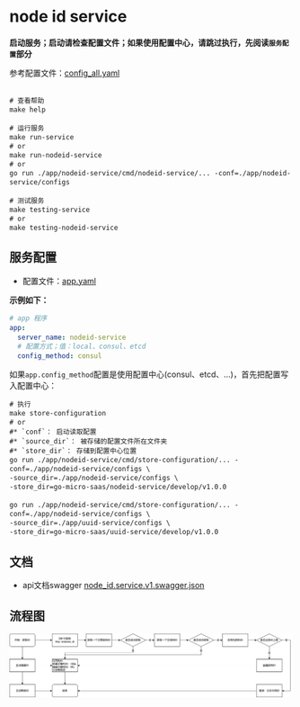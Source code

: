 # node id service

**启动服务；启动请检查配置文件；如果使用配置中心，请跳过执行，先阅读`服务配置`部分**

参考配置文件：[config_all.yaml](https://github.com/ikaiguang/go-srv-kit/blob/main/testdata/configs/configs/config_all.yaml)

```shell

# 查看帮助
make help

# 运行服务
make run-service
# or
make run-nodeid-service
# or
go run ./app/nodeid-service/cmd/nodeid-service/... -conf=./app/nodeid-service/configs

# 测试服务
make testing-service
# or
make testing-nodeid-service
```

## 服务配置

* 配置文件：[app.yaml](./app/nodeid-service/configs/app.yaml)

**示例如下：**

```yaml
# app 程序
app:
  server_name: nodeid-service
  # 配置方式；值：local、consul、etcd
  config_method: consul
```

如果`app.config_method`配置是使用配置中心(consul、etcd、...)，首先把配置写入配置中心：

```shell
# 执行
make store-configuration
# or
#* `conf`： 启动读取配置
#* `source_dir`： 被存储的配置文件所在文件夹
#* `store_dir`： 存储到配置中心位置
go run ./app/nodeid-service/cmd/store-configuration/... -conf=./app/nodeid-service/configs \
-source_dir=./app/nodeid-service/configs \
-store_dir=go-micro-saas/nodeid-service/develop/v1.0.0

go run ./app/nodeid-service/cmd/store-configuration/... -conf=./app/nodeid-service/configs \
-source_dir=./app/uuid-service/configs \
-store_dir=go-micro-saas/uuid-service/develop/v1.0.0
```

## 文档

* api文档swagger [node_id.service.v1.swagger.json](docs/api/node_id.service.v1.swagger.json)

## 流程图

![节点ID颁发流程图](docs/flow/node_id.drawio.png)
